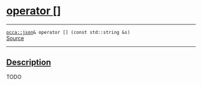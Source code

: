 
<h1 id="operator []">
 <a href="#/api/json/operator_brackets" class="anchor">
   <span>operator []</span>
  </a>
</h1>

<div class="signature">
  <hr>

  
  <div class="definition-container">
    <div class="definition">
      <code><a href="#/api/json/">occa::json</a>& operator [] (<span class="token keyword">const</span> <span class="token keyword">std::string</span> &s)</code>
      <div class="flex-spacing"></div>
      <a href="https://github.com/libocca/occa/blob/62a34ff6/include/occa/types/json.hpp#L654" target="_blank">Source</a>
    </div>
    
  </div>


  <hr>
</div>


<h2 id="description">
 <a href="#/api/json/operator_brackets?id=description" class="anchor">
   <span>Description</span>
  </a>
</h2>

TODO
